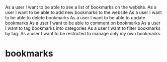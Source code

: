 As a user I want to be able to see a list of bookmarks on the website.
As a user I want to be able to add new bookmarks to the website
As a user I want to be able to delete bookmarks
As a user I want to be able to update bookmarks
As a user I want to be able to comment on bookmarks
As a user I want to tag bookmarks into categories
As a user I want to filter bookmarks by tag.
As a user I want to be restricted to manage only my own bookmarks.

# bookmarks
